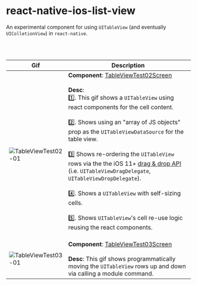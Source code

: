 # react-native-ios-list-view

An experimental component for using `UITableView` (and eventually `UIColletionView`) in `react-native`.

<br><br>

| Gif                                                    | Description                                                  |
| ------------------------------------------------------ | ------------------------------------------------------------ |
| ![TableViewTest02-01](./assets/TableViewTest02-01.gif) | **Component**: [TableViewTest02Screen](example/src/examples/TableViewTest02Screen/TableViewTest02Screen.tsx)<br><br>**Desc**:<br>1️⃣. This gif shows a `UITableView` using react components for the cell content.<br><br>2️⃣. Shows using an "array of JS objects" prop as the `UITableViewDataSource` for the table view.<br><br>3️⃣  Shows re-ordering the `UITableView` rows via the the iOS 11+  [drag & drop API](https://developer.apple.com/documentation/uikit/drag_and_drop) (i.e. `UITableViewDragDelegate`, `UITableViewDropDelegate`).<br><br>4️⃣. Shows a `UITableView` with self-sizing cells.<br><br>5️⃣. Shows `UITableView`'s cell re-use logic reusing the react components.<br><br> |
| ![TableViewTest03-01](./assets/TableViewTest03-01.gif) | **Component**: [TableViewTest03Screen](example/src/examples/TableViewTest03Screen/TableViewTest03Screen.tsx)<br/><br/>**Desc**: This gif shows programmatically moving the `UITableView` rows up and down via calling a module command. |

